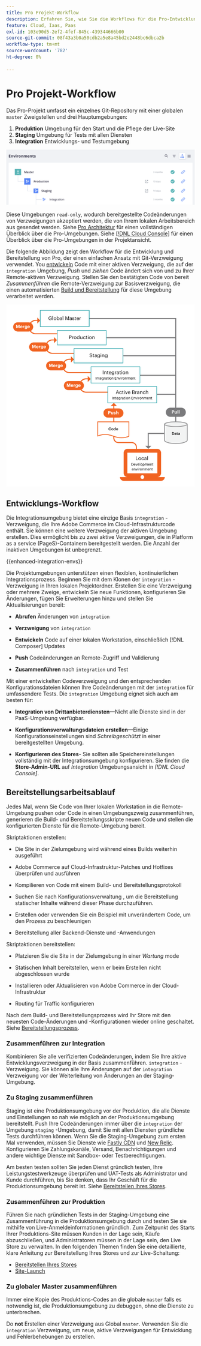 ```yaml
---
title: Pro Projekt-Workflow
description: Erfahren Sie, wie Sie die Workflows für die Pro-Entwicklung und -Bereitstellung verwenden.
feature: Cloud, Iaas, Paas
exl-id: 103e90d5-2ef2-4fef-845c-439344666b00
source-git-commit: 08f43a3b0a50cdb2a5e8a45bd2e2448bc6dbca2b
workflow-type: tm+mt
source-wordcount: '782'
ht-degree: 0%

---
```


# Pro Projekt-Workflow

Das Pro-Projekt umfasst ein einzelnes Git-Repository mit einer globalen `master` Zweigstellen und drei Hauptumgebungen:

1. **Produktion** Umgebung für den Start und die Pflege der Live-Site
1. **Staging** Umgebung für Tests mit allen Diensten
1. **Integration** Entwicklungs- und Testumgebung

![Pro Umgebungsliste](../../assets/pro-environments.png)

Diese Umgebungen `read-only`, wodurch bereitgestellte Codeänderungen von Verzweigungen akzeptiert werden, die von Ihrem lokalen Arbeitsbereich aus gesendet werden. Siehe [Pro Architektur](pro-architecture.md) für einen vollständigen Überblick über die Pro-Umgebungen. Siehe [[!DNL Cloud Console]](../project/overview.md#cloud-console) für einen Überblick über die Pro-Umgebungen in der Projektansicht.

Die folgende Abbildung zeigt den Workflow für die Entwicklung und Bereitstellung von Pro, der einen einfachen Ansatz mit Git-Verzweigung verwendet. You [entwickeln](#development-workflow) Code mit einer aktiven Verzweigung, die auf der `integration` Umgebung, _Push_ und _ziehen_ Code ändert sich von und zu Ihrer Remote-aktiven Verzweigung. Stellen Sie den bestätigten Code von bereit _Zusammenführen_ die Remote-Verzweigung zur Basisverzweigung, die einen automatisierten [Build und Bereitstellung](#deployment-workflow) für diese Umgebung verarbeitet werden.

![Allgemeine Ansicht des Workflows zur Entwicklung der Pro-Architektur](../../assets/pro-dev-workflow.png)

## Entwicklungs-Workflow

Die Integrationsumgebung bietet eine einzige Basis `integration` -Verzweigung, die Ihre Adobe Commerce im Cloud-Infrastrukturcode enthält. Sie können eine weitere Verzweigung der aktiven Umgebung erstellen. Dies ermöglicht bis zu zwei aktive Verzweigungen, die in Platform as a service (PageS)-Containern bereitgestellt werden. Die Anzahl der inaktiven Umgebungen ist unbegrenzt.

{{enhanced-integration-envs}}

Die Projektumgebungen unterstützen einen flexiblen, kontinuierlichen Integrationsprozess. Beginnen Sie mit dem Klonen der `integration` -Verzweigung in Ihren lokalen Projektordner. Erstellen Sie eine Verzweigung oder mehrere Zweige, entwickeln Sie neue Funktionen, konfigurieren Sie Änderungen, fügen Sie Erweiterungen hinzu und stellen Sie Aktualisierungen bereit:

- **Abrufen** Änderungen von `integration`

- **Verzweigung** von `integration`

- **Entwickeln** Code auf einer lokalen Workstation, einschließlich [!DNL Composer] Updates

- **Push** Codeänderungen an Remote-Zugriff und Validierung

- **Zusammenführen** nach `integration` und Test

Mit einer entwickelten Codeverzweigung und den entsprechenden Konfigurationsdateien können Ihre Codeänderungen mit der `integration` für umfassendere Tests. Die `integration` Umgebung eignet sich auch am besten für:

- **Integration von Drittanbieterdiensten**—Nicht alle Dienste sind in der PaaS-Umgebung verfügbar.

- **Konfigurationsverwaltungsdateien erstellen**—Einige Konfigurationseinstellungen sind _Schreibgeschützt_ in einer bereitgestellten Umgebung.

- **Konfigurieren des Stores**- Sie sollten alle Speichereinstellungen vollständig mit der Integrationsumgebung konfigurieren. Sie finden die **Store-Admin-URL** auf _Integration_ Umgebungsansicht in _[!DNL Cloud Console]_.

## Bereitstellungsarbeitsablauf

Jedes Mal, wenn Sie Code von Ihrer lokalen Workstation in die Remote-Umgebung pushen oder Code in einen Umgebungszweig zusammenführen, generieren die Build- und Bereitstellungsskripte neuen Code und stellen die konfigurierten Dienste für die Remote-Umgebung bereit.

Skriptaktionen erstellen:

- Die Site in der Zielumgebung wird während eines Builds weiterhin ausgeführt

- Adobe Commerce auf Cloud-Infrastruktur-Patches und Hotfixes überprüfen und ausführen

- Kompilieren von Code mit einem Build- und Bereitstellungsprotokoll

- Suchen Sie nach Konfigurationsverwaltung , um die Bereitstellung statischer Inhalte während dieser Phase durchzuführen.

- Erstellen oder verwenden Sie ein Beispiel mit unverändertem Code, um den Prozess zu beschleunigen

- Bereitstellung aller Backend-Dienste und -Anwendungen

Skriptaktionen bereitstellen:

- Platzieren Sie die Site in der Zielumgebung in einer _Wartung_ mode

- Statischen Inhalt bereitstellen, wenn er beim Erstellen nicht abgeschlossen wurde

- Installieren oder Aktualisieren von Adobe Commerce in der Cloud-Infrastruktur

- Routing für Traffic konfigurieren

Nach dem Build- und Bereitstellungsprozess wird Ihr Store mit den neuesten Code-Änderungen und -Konfigurationen wieder online geschaltet. Siehe [Bereitstellungsprozess](../deploy/process.md).

### Zusammenführen zur Integration

Kombinieren Sie alle verifizierten Codeänderungen, indem Sie Ihre aktive Entwicklungsverzweigung in der Basis zusammenführen. `integration` -Verzweigung. Sie können alle Ihre Änderungen auf der `integration` Verzweigung vor der Weiterleitung von Änderungen an der Staging-Umgebung.

### Zu Staging zusammenführen

Staging ist eine Produktionsumgebung vor der Produktion, die alle Dienste und Einstellungen so nah wie möglich an der Produktionsumgebung bereitstellt. Push Ihre Codeänderungen immer über die `integration` der Umgebung `staging` -Umgebung, damit Sie mit allen Diensten gründliche Tests durchführen können. Wenn Sie die Staging-Umgebung zum ersten Mal verwenden, müssen Sie Dienste wie [Fastly CDN](../cdn/fastly.md) und [New Relic](../monitor/new-relic-service.md). Konfigurieren Sie Zahlungskanäle, Versand, Benachrichtigungen und andere wichtige Dienste mit Sandbox- oder Testberechtigungen.

Am besten testen sollten Sie jeden Dienst gründlich testen, Ihre Leistungstestwerkzeuge überprüfen und UAT-Tests als Administrator und Kunde durchführen, bis Sie denken, dass Ihr Geschäft für die Produktionsumgebung bereit ist. Siehe [Bereitstellen Ihres Stores](../deploy/staging-production.md).

### Zusammenführen zur Produktion

Führen Sie nach gründlichen Tests in der Staging-Umgebung eine Zusammenführung in die Produktionsumgebung durch und testen Sie sie mithilfe von Live-Anmeldeinformationen gründlich. Zum Zeitpunkt des Starts Ihrer Produktions-Site müssen Kunden in der Lage sein, Käufe abzuschließen, und Administratoren müssen in der Lage sein, den Live Store zu verwalten. In den folgenden Themen finden Sie eine detaillierte, klare Anleitung zur Bereitstellung Ihres Stores und zur Live-Schaltung:

- [Bereitstellen Ihres Stores](../deploy/staging-production.md)
- [Site-Launch](../launch/overview.md)

### Zu globaler Master zusammenführen

Immer eine Kopie des Produktions-Codes an die globale `master` falls es notwendig ist, die Produktionsumgebung zu debuggen, ohne die Dienste zu unterbrechen.

Do **not** Erstellen einer Verzweigung aus Global `master`. Verwenden Sie die `integration` Verzweigung, um neue, aktive Verzweigungen für Entwicklung und Fehlerbehebungen zu erstellen.

